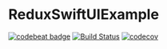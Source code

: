 # ReduxSwiftUIExample

[![codebeat badge](https://codebeat.co/badges/0d2fc4c6-1488-4d82-9edb-14ee15026135)](https://codebeat.co/projects/github-com-transmigrado-reduxswiftuiexample-main) [![Build Status](https://app.bitrise.io/app/64ef47a6e28881e5/status.svg?token=gFhH0ABJKsBiF50WTwOd-w)](https://app.bitrise.io/app/64ef47a6e28881e5) [![codecov](https://codecov.io/gh/Transmigrado/ReduxSwiftUIExample/branch/main/graph/badge.svg?token=BGUV9ZPJGE)](https://codecov.io/gh/Transmigrado/ReduxSwiftUIExample)